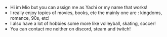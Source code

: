 - Hi im Mio but you can assign me as Yachi or my name that works!
- I really enjoy topics of movies, books, etc the mainly one are : kingdoms, romance, 90s, etc!
- I also have a lot of hobbies some more like volleyball, skating, soccer!
- You can contact me neither on discord, steam and twitch!
<!---
Mioch1/Mioch1 is a ✨ special ✨ repository because its `README.md` (this file) appears on your GitHub profile.
You can click the Preview link to take a look at your changes.
--->

